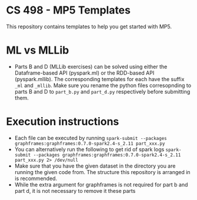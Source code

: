 # CS 498 - MP5 Templates

This repository contains templates to help you get started with MP5.

# ML vs MLLib
- Parts B and D (MLLib exercises) can be solved using either the
Dataframe-based API (pyspark.ml) or the RDD-based API (pyspark.mllib).
The corresponding templates for each have the suffix `_ml` and `_mllib`.
Make sure you rename the python files corresopnding to parts B and D to 
`part_b.py` and `part_d.py` respectively before submitting them.

# Execution instructions
- Each file can be executed by running
```spark-submit --packages graphframes:graphframes:0.7.0-spark2.4-s_2.11 part_xxx.py```
- You can alternatively run the following to get rid of spark logs
```spark-submit --packages graphframes:graphframes:0.7.0-spark2.4-s_2.11 part_xxx.py 2> /dev/null```
- Make sure that you have the given dataset in the directory you are running
the given code from. The structure this repository is arranged in is recommended.
- While the extra argument for graphframes is not required for part b
and part d, it is not necessary to remove it these parts
